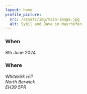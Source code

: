 ```yaml
---
layout: home
profile_picture:
  src: /assets/img/main-image.jpg
  alt: Sybil and Dave in Mayrhofen
---
```


<h3>
When
</h3>

<p>
8th June 2024
</p>

<h3>
Where
</h3>

<address>
Whitekirk Hill<br>
North Berwick<br>
EH39 5PR
</address>

